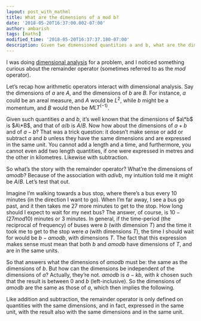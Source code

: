 ```yaml
---
layout: post_with_mathml
title: What are the dimensions of a mod b?
date: '2018-05-20T16:37:00.002-07:00'
author: ambarish
tags: [maths]
modified_time: '2018-05-20T16:37:37.180-07:00'
description: Given two dimensioned quantities a and b, what are the dimensions of (a mod b)?
---
```


I was doing [dimensional analysis](https://en.wikipedia.org/wiki/Dimensional_analysis) for a problem, and I noticed something curious about the remainder operator (sometimes referred to as the $mod$ operator).

Letʼs recap how arithmetic operators interact with dimensional analysis. Say the dimensions of $a$ are $A$, and the dimensions of $b$ are $B$. For instance, $a$ could be an areal measure, and $A$ would be $L^2$, while $b$ might be a momentum, and $B$ would then be $MLT^(-1)$.

Given such quantities $a$ and $b$, itʼs well known that the dimensions of $a\*b$ is $A\*B$, and that of $a/b$ is $A/B$. Now how about the dimensions of $a+b$ and of $a-b$? That was a trick question: it doesnʼt make sense or add or subtract $a$ and $b$ unless they have the same dimensions and are expressed in the same unit. You cannot add a length and a time, and furthermore, you cannot even add two length quantities, if one were expressed in metres and the other in kilometres. Likewise with subtraction.

So whatʼs the story with the remainder operator? Whatʼre the dimensions of $a mod b$? Because of the association with $a div b$, my intuition told me it might be $A/B$. Letʼs test that out.

Imagine Iʼm walking towards a bus stop, where thereʼs a bus every $10$ minutes (in the direction I want to go). When Iʼm far away, I see a bus go past, and it then takes me $27$ more minutes to get to the stop. How long should I expect to wait for my next bus? The answer, of course, is $10 - (27 mod 10)$ minutes or $3$ minutes. In general, if the time-period (the reciprocal of frequency) of buses were $b$ (with dimension $T$) and the time it took me to get to the stop were $a$ (with dimensions $T$), the time I should wait for would be $b - a mod b$, with dimensions $T$. The fact that this expression makes sense must mean that both $b$ and $a mod b$ have dimensions of $T$, and are in the same units.

So that answers what the dimensions of $a mod b$ must be: the same as the dimensions of $b$. But how can the dimensions be independent of the dimensions of $a$? Actually, theyʼre not. $a mod b$ is $a - kb$, with $k$ chosen such that the result is between $0$ and $b$ (left-inclusive). So the dimensions of $a mod b$ are the same as those of $a$, which then implies the following.

Like addition and subtraction, the remainder operator is only defined on quantities with the same dimensions, and in fact, expressed in the same unit, with the result also with the same dimensions and in the same unit.
